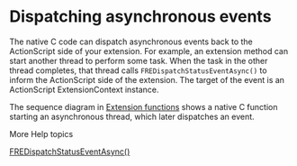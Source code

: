 # Dispatching asynchronous events

The native C code can dispatch asynchronous events back to the ActionScript side
of your extension. For example, an extension method can start another thread to
perform some task. When the task in the other thread completes, that thread
calls `FREDispatchStatusEventAsync()` to inform the ActionScript side of the
extension. The target of the event is an ActionScript ExtensionContext instance.

The sequence diagram in [Extension functions](./extension-functions.md) shows a
native C function starting an asynchronous thread, which later dispatches an
event.

More Help topics

[FREDispatchStatusEventAsync()](../native-c-api-reference/functions-you-use/fredispatchstatuseventasync.md)

